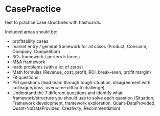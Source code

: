 # CasePractice
test to practice case structures with flashcards. 

Included areas should be:
- profitability cases
- market entry / general framework for all cases (Product, Consume, Company, Competition)
- 3Cs framework / porters 5 forces
- M&A framework 
- math problems (with a lot of zeros)
- Math formulas (Revenue, cost, profit, ROI, break-even, profit margin)
- Fit questions 
- PEI questions (lead team through tough situation, disagreement with colleague/boss, overcame difficult challenge) 
- Understand the 7 different questions and identify what framework/structure you should use to solve each question (Situation, Framework development, framework exploration, Quant-DataProvided, Quant-NoDataProvided, Creativity, Recommendation)
